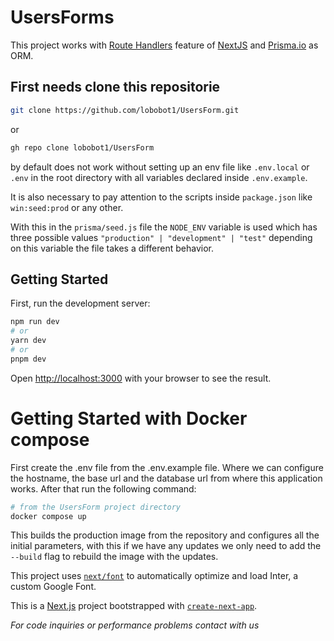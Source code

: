 # UsersForms

This project works with [Route Handlers](https://nextjs.org/docs/app/building-your-application/routing/router-handlers) feature of [NextJS](https://nextjs.org/docs) and [Prisma.io](https://www.prisma.io/docs/getting-started) as ORM.

## First needs clone this repositorie

```bash
git clone https://github.com/lobobot1/UsersForm.git
```

or

```bash
gh repo clone lobobot1/UsersForm
```

by default does not work without setting up an env file like `.env.local` or `.env` in the root directory with all variables declared inside `.env.example`.

It is also necessary to pay attention to the scripts inside `package.json` like `win:seed:prod` or any other.

With this in the `prisma/seed.js` file the `NODE_ENV` variable is used which has three possible values `"production" | "development" | "test"` depending on this variable the file takes a different behavior.

## Getting Started

First, run the development server:

```bash
npm run dev
# or
yarn dev
# or
pnpm dev
```

Open [http://localhost:3000](http://localhost:3000) with your browser to see the result.

# Getting Started with Docker compose

First create the .env file from the .env.example file. Where we can configure the hostname, the base url and the database url from where this application works.
After that run the following command:

```bash
# from the UsersForm project directory
docker compose up
```

This builds the production image from the repository and configures all the initial parameters, with this if we have any updates we only need to add the `--build` flag to rebuild the image with the updates.

This project uses [`next/font`](https://nextjs.org/docs/basic-features/font-optimization) to automatically optimize and load Inter, a custom Google Font.

This is a [Next.js](https://nextjs.org/) project bootstrapped with [`create-next-app`](https://github.com/vercel/next.js/tree/canary/packages/create-next-app).

_For code inquiries or performance problems contact with us_
